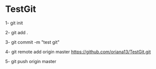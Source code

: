 # TestGit

1- git init 

2- git add . 

3- git commit -m "test git"

4- git remote add origin master https://github.com/oriana13/TestGit.git

5- git push origin master
